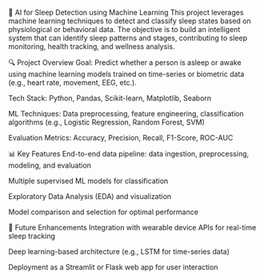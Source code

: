 🧠 AI for Sleep Detection using Machine Learning
This project leverages machine learning techniques to detect and classify sleep states based on physiological or behavioral data. The objective is to build an intelligent system that can identify sleep patterns and stages, contributing to sleep monitoring, health tracking, and wellness analysis.

🔍 Project Overview
Goal: Predict whether a person is asleep or awake using machine learning models trained on time-series or biometric data (e.g., heart rate, movement, EEG, etc.).

Tech Stack: Python, Pandas, Scikit-learn, Matplotlib, Seaborn

ML Techniques: Data preprocessing, feature engineering, classification algorithms (e.g., Logistic Regression, Random Forest, SVM)

Evaluation Metrics: Accuracy, Precision, Recall, F1-Score, ROC-AUC

📊 Key Features
End-to-end data pipeline: data ingestion, preprocessing, modeling, and evaluation

Multiple supervised ML models for classification

Exploratory Data Analysis (EDA) and visualization

Model comparison and selection for optimal performance

🚀 Future Enhancements
Integration with wearable device APIs for real-time sleep tracking

Deep learning-based architecture (e.g., LSTM for time-series data)

Deployment as a Streamlit or Flask web app for user interaction
